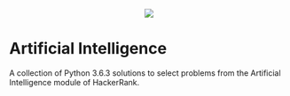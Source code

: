<p align="center">
	<a href="https://www.hackerrank.com/albiewalbie"><img src="http://gradsingames.com/wp-content/uploads/2015/12/title-hackerrank.jpg" ></a>
</p>

# Artificial Intelligence
A collection of Python 3.6.3 solutions to select problems from the Artificial Intelligence module of HackerRank.
